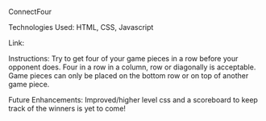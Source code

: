 ConnectFour



Technologies Used: HTML, CSS, Javascript

Link:

Instructions: Try to get four of your game pieces in a row before your opponent does. Four in a row in a column, row or diagonally is acceptable. Game pieces can only be placed on the bottom row or on top of another game piece.

Future Enhancements: Improved/higher level css and a scoreboard to keep track of the winners is yet to come!
